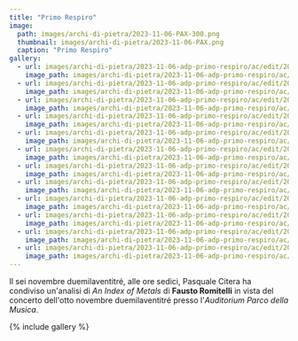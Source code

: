 ```yaml
---
title: "Primo Respiro"
image:
  path: images/archi-di-pietra/2023-11-06-PAX-300.png
  thumbnail: images/archi-di-pietra/2023-11-06-PAX.png
  caption: "Primo Respiro"
gallery:
  - url: images/archi-di-pietra/2023-11-06-adp-primo-respiro/ac/edit/2023-11-06-adp-01.jpg
    image_path: images/archi-di-pietra/2023-11-06-adp-primo-respiro/ac/thumb/2023-11-06-adp-01.jpg
  - url: images/archi-di-pietra/2023-11-06-adp-primo-respiro/ac/edit/2023-11-06-adp-02.jpg
    image_path: images/archi-di-pietra/2023-11-06-adp-primo-respiro/ac/thumb/2023-11-06-adp-02.jpg
  - url: images/archi-di-pietra/2023-11-06-adp-primo-respiro/ac/edit/2023-11-06-adp-03.jpg
    image_path: images/archi-di-pietra/2023-11-06-adp-primo-respiro/ac/thumb/2023-11-06-adp-03.jpg
  - url: images/archi-di-pietra/2023-11-06-adp-primo-respiro/ac/edit/2023-11-06-adp-04.jpg
    image_path: images/archi-di-pietra/2023-11-06-adp-primo-respiro/ac/thumb/2023-11-06-adp-04.jpg
  - url: images/archi-di-pietra/2023-11-06-adp-primo-respiro/ac/edit/2023-11-06-adp-05.jpg
    image_path: images/archi-di-pietra/2023-11-06-adp-primo-respiro/ac/thumb/2023-11-06-adp-05.jpg
  - url: images/archi-di-pietra/2023-11-06-adp-primo-respiro/ac/edit/2023-11-06-adp-06.jpg
    image_path: images/archi-di-pietra/2023-11-06-adp-primo-respiro/ac/thumb/2023-11-06-adp-06.jpg
  - url: images/archi-di-pietra/2023-11-06-adp-primo-respiro/ac/edit/2023-11-06-adp-07.jpg
    image_path: images/archi-di-pietra/2023-11-06-adp-primo-respiro/ac/thumb/2023-11-06-adp-07.jpg
  - url: images/archi-di-pietra/2023-11-06-adp-primo-respiro/ac/edit/2023-11-06-adp-08.jpg
    image_path: images/archi-di-pietra/2023-11-06-adp-primo-respiro/ac/thumb/2023-11-06-adp-08.jpg
  - url: images/archi-di-pietra/2023-11-06-adp-primo-respiro/ac/edit/2023-11-06-adp-09.jpg
    image_path: images/archi-di-pietra/2023-11-06-adp-primo-respiro/ac/thumb/2023-11-06-adp-09.jpg
  - url: images/archi-di-pietra/2023-11-06-adp-primo-respiro/ac/edit/2023-11-06-adp-10.jpg
    image_path: images/archi-di-pietra/2023-11-06-adp-primo-respiro/ac/thumb/2023-11-06-adp-10.jpg
  - url: images/archi-di-pietra/2023-11-06-adp-primo-respiro/ac/edit/2023-11-06-adp-11.jpg
    image_path: images/archi-di-pietra/2023-11-06-adp-primo-respiro/ac/thumb/2023-11-06-adp-11.jpg
  - url: images/archi-di-pietra/2023-11-06-adp-primo-respiro/ac/edit/2023-11-06-adp-12.jpg
    image_path: images/archi-di-pietra/2023-11-06-adp-primo-respiro/ac/thumb/2023-11-06-adp-12.jpg
---
```


Il sei novembre duemilaventitré, alle ore sedici, Pasquale Citera ha condiviso
un'analisi di _An Index of Metals_ di **Fausto Romitelli** in vista del concerto
dell'otto novembre duemilaventitré presso l'_Auditorium Parco della Musica_.

<!--more-->

{% include gallery %}
